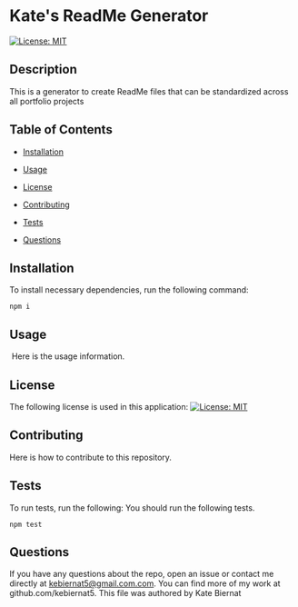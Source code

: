 # Kate's ReadMe Generator
[![License: MIT](https://img.shields.io/badge/License-MIT-yellow.svg)](https://opensource.org/licenses/MIT)

## Description
This is a generator to create ReadMe files that can be standardized across all portfolio projects


## Table of Contents 

*  [Installation](#instruction)

*  [Usage](#usage)

*  [License](#license)

*  [Contributing](#contributing)

*  [Tests](#tests)

*  [Questions](#questions)

## Installation

To install necessary dependencies, run the following command:

```
npm i
```

## Usage
​
Here is the usage information.

## License

The following license is used in this application:
[![License: MIT](https://img.shields.io/badge/License-MIT-yellow.svg)](https://opensource.org/licenses/MIT)

## Contributing

Here is how to contribute to this repository.

## Tests

To run tests, run the following:
You should run the following tests.

```
npm test
```

## Questions

If you have any questions about the repo, open an issue or contact me directly at kebiernat5@gmail.com.com. You can find more of my work at github.com/kebiernat5. This file was authored by Kate Biernat
 